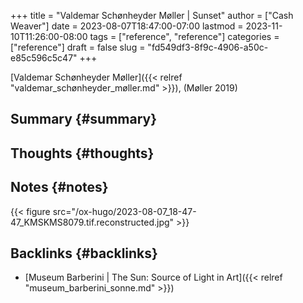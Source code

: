 +++
title = "Valdemar Schønheyder Møller | Sunset"
author = ["Cash Weaver"]
date = 2023-08-07T18:47:00-07:00
lastmod = 2023-11-10T11:26:00-08:00
tags = ["reference", "reference"]
categories = ["reference"]
draft = false
slug = "fd549df3-8f9c-4906-a50c-e85c596c5c47"
+++

[Valdemar Schønheyder Møller]({{< relref "valdemar_schønheyder_møller.md" >}}), (Møller 2019)


## Summary {#summary}


## Thoughts {#thoughts}


## Notes {#notes}

{{< figure src="/ox-hugo/2023-08-07_18-47-47_KMSKMS8079.tif.reconstructed.jpg" >}}


## Backlinks {#backlinks}

-   [Museum Barberini | The Sun: Source of Light in Art]({{< relref "museum_barberini_sonne.md" >}})
